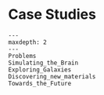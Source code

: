 # Case Studies


```{toctree}
---
maxdepth: 2
---
Problems
Simulating_the_Brain
Exploring_Galaxies
Discovering_new_materials
Towards_the_Future
```